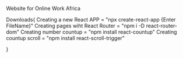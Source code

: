 
Website for Online Work Africa


Downloads{
Creating a new React APP = "npx create-react-app {Enter FileName}"
Creating pages wiht React Router = "npm i -D react-router-dom"
Creating number countup  = "npm install react-countup"
Creating countup scroll  = "npm install react-scroll-trigger"


}
